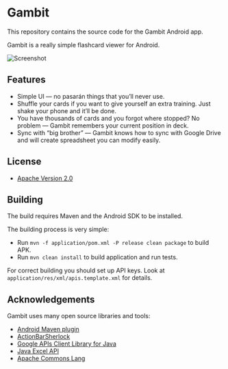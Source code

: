 # Gambit

This repository contains the source code for the Gambit Android app.

Gambit is a really simple flashcard viewer for Android.

![Screenshot](http://img4.imageshack.us/img4/856/shotua.png)

## Features

* Simple UI — no pasarán things that you’ll never use.
* Shuffle your cards if you want to give yourself an extra
training. Just shake your phone and it’ll be done.
* You have thousands of cards and you forgot where stopped?
No problem — Gambit remembers your current position in deck.
* Sync with “big brother” — Gambit knows how to sync with Google Drive
and will create spreadsheet you can modify easily.

## License

* [Apache Version 2.0](http://www.apache.org/licenses/LICENSE-2.0.html)

## Building

The build requires Maven and the Android SDK to be installed.

The building process is very simple:

* Run `mvn -f application/pom.xml -P release clean package` to build APK.
* Run `mvn clean install` to build application and run tests.

For correct building you should set up API keys.
Look at `application/res/xml/apis.template.xml` for details.

## Acknowledgements

Gambit uses many open source libraries and tools:

* [Android Maven plugin](https://github.com/jayway/maven-android-plugin)
* [ActionBarSherlock](https://github.com/JakeWharton/ActionBarSherlock)
* [Google APIs Client Library for Java](http://code.google.com/p/google-api-java-client/)
* [Java Excel API](http://jexcelapi.sourceforge.net/)
* [Apache Commons Lang](http://commons.apache.org/lang/)
